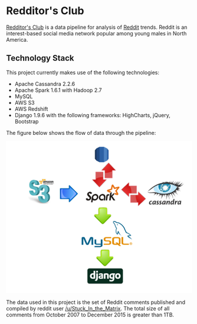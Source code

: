 Redditor's Club
=================

[Redditor's Club](http://redditor.club/) is a data pipeline for analysis of [Reddit](https://www.reddit.com/) trends. Reddit is an interest-based social media network popular among young males in North America. 


## Technology Stack
This project currently makes use of the following technologies:
- Apache Cassandra 2.2.6
- Apache Spark 1.6.1 with Hadoop 2.7
- MySQL
- AWS S3
- AWS Redshift
- Django 1.9.6 with the following frameworks: HighCharts, jQuery, Bootstrap

The figure below shows the flow of data through the pipeline:

![pipeline](images/pipeline_diagram.png)

The data used in this project is the set of Reddit comments published and compiled by reddit user [/u/Stuck_In_the_Matrix](http://www.reddit.com/r/datasets/comments/3bxlg7/i_have_every_publicly_available_reddit_comment/). The total size of all comments from October 2007 to December 2015 is greater than 1TB.